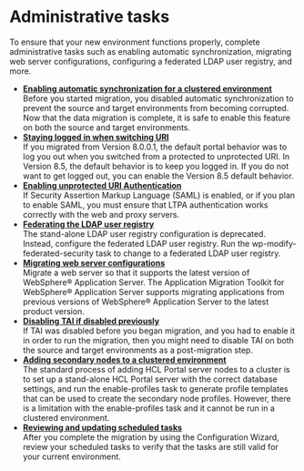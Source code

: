 # Administrative tasks

To ensure that your new environment functions properly, complete administrative tasks such as enabling automatic synchronization, migrating web server configurations, configuring a federated LDAP user registry, and more.

-   **[Enabling automatic synchronization for a clustered environment](mig_enable_auto-sync.md)**  
Before you started migration, you disabled automatic synchronization to prevent the source and target environments from becoming corrupted. Now that the data migration is complete, it is safe to enable this feature on both the source and target environments.
-   **[Staying logged in when switching URI](mig_post_swtcurl.md)**  
If you migrated from Version 8.0.0.1, the default portal behavior was to log you out when you switched from a protected to unprotected URI. In Version 8.5, the default behavior is to keep you logged in. If you do not want to get logged out, you can enable the Version 8.5 default behavior.
-   **[Enabling unprotected URI Authentication](mig_post_saml_uri_auth.md)**  
If Security Assertion Markup Language (SAML) is enabled, or if you plan to enable SAML, you must ensure that LTPA authentication works correctly with the web and proxy servers.
-   **[Federating the LDAP user registry](mig_t_pre_standalone_ldap.md)**  
The stand-alone LDAP user registry configuration is deprecated. Instead, configure the federated LDAP user registry. Run the wp-modify-federated-security task to change to a federated LDAP user registry.
-   **[Migrating web server configurations](mig_webserver_configs.md)**  
Migrate a web server so that it supports the latest version of WebSphere® Application Server. The Application Migration Toolkit for WebSphere® Application Server supports migrating applications from previous versions of WebSphere® Application Server to the latest product version.
-   **[Disabling TAI if disabled previously](mig_post_tai.md)**  
If TAI was disabled before you began migration, and you had to enable it in order to run the migration, then you might need to disable TAI on both the source and target environments as a post-migration step.
-   **[Adding secondary nodes to a clustered environment](mig_post_secondarynodes.md)**  
The standard process of adding HCL Portal server nodes to a cluster is to set up a stand-alone HCL Portal server with the correct database settings, and run the enable-profiles task to generate profile templates that can be used to create the secondary node profiles. However, there is a limitation with the enable-profiles task and it cannot be run in a clustered environment.
-   **[Reviewing and updating scheduled tasks](mig_post_sched_tasks.md)**  
After you complete the migration by using the Configuration Wizard, review your scheduled tasks to verify that the tasks are still valid for your current environment.



